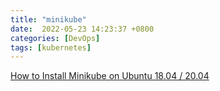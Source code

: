 ```yaml
---
title: "minikube"
date:  2022-05-23 14:23:37 +0800
categories: [DevOps]
tags: [kubernetes]
---
```


[How to Install Minikube on Ubuntu 18.04 / 20.04](https://phoenixnap.com/kb/install-minikube-on-ubuntu)
